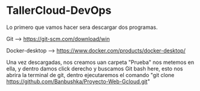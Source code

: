 # TallerCloud-DevOps

Lo primero que vamos hacer sera descargar dos programas.


Git --> https://git-scm.com/download/win

  
Docker-desktop --> https://www.docker.com/products/docker-desktop/ 



Una vez descargadas, nos creamos uan carpeta "Prueba" nos metemos en ella, y dentro damos click derecho y buscamos Git bash here, esto nos abrira la terminal de git, dentro ejecutaremos el comando "git clone https://github.com/Banbushka/Proyecto-Web-Gcloud.git"
